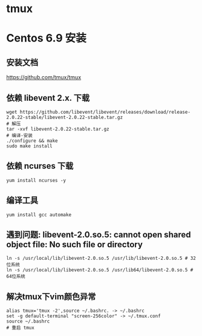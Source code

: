 # tmux
# Centos 6.9 安装
## 安装文档
https://github.com/tmux/tmux

## 依赖 libevent 2.x. 下载
```
wget https://github.com/libevent/libevent/releases/download/release-2.0.22-stable/libevent-2.0.22-stable.tar.gz
# 解压
tar -xvf libevent-2.0.22-stable.tar.gz
# 编译-安装
./configure && make
sudo make install
```

## 依赖 ncurses 下载
```
yum install ncurses -y
```

## 编译工具
```
yum install gcc automake
```

## 遇到问题: libevent-2.0.so.5: cannot open shared object file: No such file or directory
```
ln -s /usr/local/lib/libevent-2.0.so.5 /usr/lib/libevent-2.0.so.5 # 32位系统
ln -s /usr/local/lib/libevent-2.0.so.5 /usr/lib64/libevent-2.0.so.5 # 64位系统
```


## 解决tmux下vim颜色异常
```
alias tmux='tmux -2',source ~/.bashrc. -> ~/.bashrc  
set -g default-terminal "screen-256color" -> ~/.tmux.conf
source ~/.bashrc 
# 重启 tmux
```

